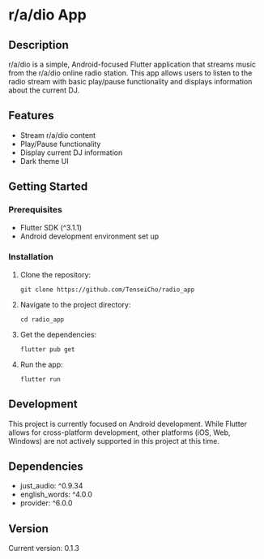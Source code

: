 # r/a/dio App

## Description

r/a/dio is a simple, Android-focused Flutter application that streams music from the r/a/dio online radio station. This app allows users to listen to the radio stream with basic play/pause functionality and displays information about the current DJ.

## Features

- Stream r/a/dio content
- Play/Pause functionality
- Display current DJ information
- Dark theme UI

## Getting Started

### Prerequisites

- Flutter SDK (^3.1.1)
- Android development environment set up

### Installation

1. Clone the repository:
   ```
   git clone https://github.com/TenseiCho/radio_app
   ```
2. Navigate to the project directory:
   ```
   cd radio_app
   ```
3. Get the dependencies:
   ```
   flutter pub get
   ```
4. Run the app:
   ```
   flutter run
   ```

## Development

This project is currently focused on Android development. While Flutter allows for cross-platform development, other platforms (iOS, Web, Windows) are not actively supported in this project at this time.

## Dependencies

- just_audio: ^0.9.34
- english_words: ^4.0.0
- provider: ^6.0.0

## Version

Current version: 0.1.3
